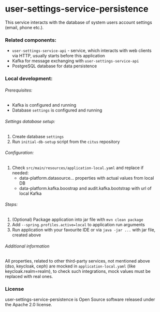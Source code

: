 # user-settings-service-persistence

This service interacts with the database of system users account settings (email, phone etc.).

### Related components:
* `user-settings-service-api` - service, which interacts with web clients via HTTP, usually starts before this application
* Kafka for message exchanging with `user-settings-service-api`
* PostgreSQL database for data persistence

### Local development:
###### Prerequisites:
* Kafka is configured and running
* Database `settings` is configured and running

###### Settings database setup:
1. Create database `settings`
1. Run `initial-db-setup` script from the `citus` repository

###### Configuration:
1. Check `src/main/resources/application-local.yaml` and replace if needed:
   * data-platform.datasource... properties with actual values from local DB
   * data-platform.kafka.boostrap and audit.kafka.bootstrap with url of local Kafka

###### Steps:
1. (Optional) Package application into jar file with `mvn clean package`
1. Add `--spring.profiles.active=local` to application run arguments
1. Run application with your favourite IDE or via `java -jar ...` with jar file, created above

###### Additional information
All properties, related to other third-party services, not mentioned above (dso, keycloak, ceph) are mocked in `application-local.yaml` (like keycloak.realm=realm), to check such integrations, mock values must be replaced with real ones.

### License
user-settings-service-persistence is Open Source software released under the Apache 2.0 license.